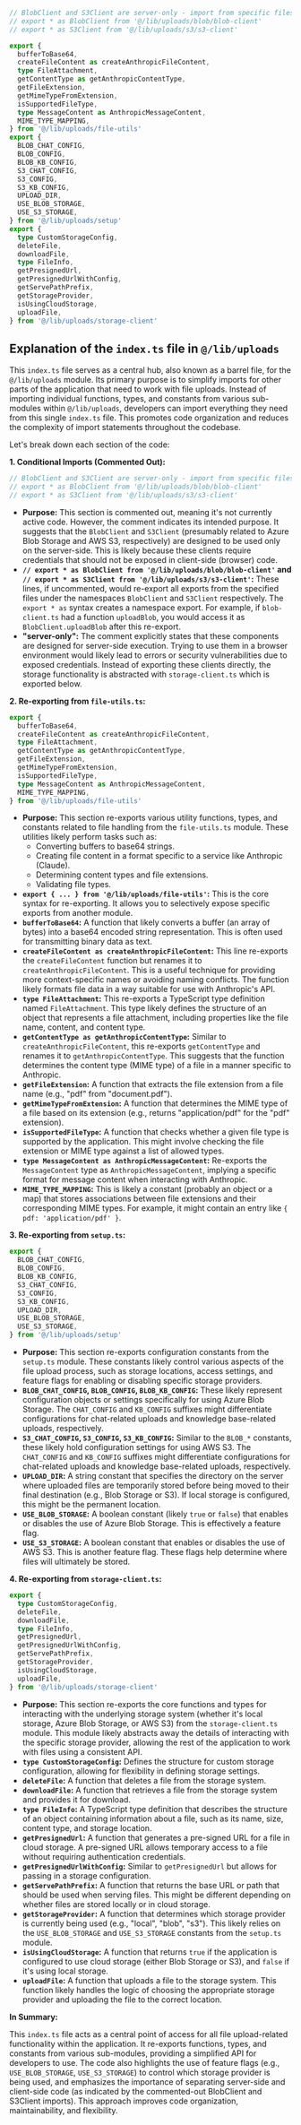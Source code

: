 ```typescript
// BlobClient and S3Client are server-only - import from specific files when needed
// export * as BlobClient from '@/lib/uploads/blob/blob-client'
// export * as S3Client from '@/lib/uploads/s3/s3-client'

export {
  bufferToBase64,
  createFileContent as createAnthropicFileContent,
  type FileAttachment,
  getContentType as getAnthropicContentType,
  getFileExtension,
  getMimeTypeFromExtension,
  isSupportedFileType,
  type MessageContent as AnthropicMessageContent,
  MIME_TYPE_MAPPING,
} from '@/lib/uploads/file-utils'
export {
  BLOB_CHAT_CONFIG,
  BLOB_CONFIG,
  BLOB_KB_CONFIG,
  S3_CHAT_CONFIG,
  S3_CONFIG,
  S3_KB_CONFIG,
  UPLOAD_DIR,
  USE_BLOB_STORAGE,
  USE_S3_STORAGE,
} from '@/lib/uploads/setup'
export {
  type CustomStorageConfig,
  deleteFile,
  downloadFile,
  type FileInfo,
  getPresignedUrl,
  getPresignedUrlWithConfig,
  getServePathPrefix,
  getStorageProvider,
  isUsingCloudStorage,
  uploadFile,
} from '@/lib/uploads/storage-client'
```

## Explanation of the `index.ts` file in `@/lib/uploads`

This `index.ts` file serves as a central hub, also known as a barrel file, for the `@/lib/uploads` module. Its primary purpose is to simplify imports for other parts of the application that need to work with file uploads. Instead of importing individual functions, types, and constants from various sub-modules within `@/lib/uploads`, developers can import everything they need from this single `index.ts` file.  This promotes code organization and reduces the complexity of import statements throughout the codebase.

Let's break down each section of the code:

**1. Conditional Imports (Commented Out):**

```typescript
// BlobClient and S3Client are server-only - import from specific files when needed
// export * as BlobClient from '@/lib/uploads/blob/blob-client'
// export * as S3Client from '@/lib/uploads/s3/s3-client'
```

*   **Purpose:** This section is commented out, meaning it's not currently active code. However, the comment indicates its intended purpose.  It suggests that the `BlobClient` and `S3Client` (presumably related to Azure Blob Storage and AWS S3, respectively) are designed to be used only on the server-side. This is likely because these clients require credentials that should not be exposed in client-side (browser) code.
*   **`// export * as BlobClient from '@/lib/uploads/blob/blob-client'` and `// export * as S3Client from '@/lib/uploads/s3/s3-client'`:**  These lines, if uncommented, would re-export all exports from the specified files under the namespaces `BlobClient` and `S3Client` respectively.  The `export * as` syntax creates a namespace export.  For example, if `blob-client.ts` had a function `uploadBlob`, you would access it as `BlobClient.uploadBlob` after this re-export.
*   **"server-only":** The comment explicitly states that these components are designed for server-side execution.  Trying to use them in a browser environment would likely lead to errors or security vulnerabilities due to exposed credentials. Instead of exporting these clients directly, the storage functionality is abstracted with `storage-client.ts` which is exported below.

**2. Re-exporting from `file-utils.ts`:**

```typescript
export {
  bufferToBase64,
  createFileContent as createAnthropicFileContent,
  type FileAttachment,
  getContentType as getAnthropicContentType,
  getFileExtension,
  getMimeTypeFromExtension,
  isSupportedFileType,
  type MessageContent as AnthropicMessageContent,
  MIME_TYPE_MAPPING,
} from '@/lib/uploads/file-utils'
```

*   **Purpose:** This section re-exports various utility functions, types, and constants related to file handling from the `file-utils.ts` module.  These utilities likely perform tasks such as:
    *   Converting buffers to base64 strings.
    *   Creating file content in a format specific to a service like Anthropic (Claude).
    *   Determining content types and file extensions.
    *   Validating file types.
*   **`export { ... } from '@/lib/uploads/file-utils'`:** This is the core syntax for re-exporting. It allows you to selectively expose specific exports from another module.
*   **`bufferToBase64`:**  A function that likely converts a buffer (an array of bytes) into a base64 encoded string representation.  This is often used for transmitting binary data as text.
*   **`createFileContent as createAnthropicFileContent`:** This line re-exports the `createFileContent` function but renames it to `createAnthropicFileContent`. This is a useful technique for providing more context-specific names or avoiding naming conflicts. The function likely formats file data in a way suitable for use with Anthropic's API.
*   **`type FileAttachment`:** This re-exports a TypeScript type definition named `FileAttachment`. This type likely defines the structure of an object that represents a file attachment, including properties like the file name, content, and content type.
*   **`getContentType as getAnthropicContentType`:** Similar to `createAnthropicFileContent`, this re-exports `getContentType` and renames it to `getAnthropicContentType`. This suggests that the function determines the content type (MIME type) of a file in a manner specific to Anthropic.
*   **`getFileExtension`:**  A function that extracts the file extension from a file name (e.g., "pdf" from "document.pdf").
*   **`getMimeTypeFromExtension`:**  A function that determines the MIME type of a file based on its extension (e.g., returns "application/pdf" for the "pdf" extension).
*   **`isSupportedFileType`:** A function that checks whether a given file type is supported by the application.  This might involve checking the file extension or MIME type against a list of allowed types.
*   **`type MessageContent as AnthropicMessageContent`:** Re-exports the `MessageContent` type as `AnthropicMessageContent`, implying a specific format for message content when interacting with Anthropic.
*   **`MIME_TYPE_MAPPING`:** This is likely a constant (probably an object or a map) that stores associations between file extensions and their corresponding MIME types.  For example, it might contain an entry like `{ pdf: 'application/pdf' }`.

**3. Re-exporting from `setup.ts`:**

```typescript
export {
  BLOB_CHAT_CONFIG,
  BLOB_CONFIG,
  BLOB_KB_CONFIG,
  S3_CHAT_CONFIG,
  S3_CONFIG,
  S3_KB_CONFIG,
  UPLOAD_DIR,
  USE_BLOB_STORAGE,
  USE_S3_STORAGE,
} from '@/lib/uploads/setup'
```

*   **Purpose:** This section re-exports configuration constants from the `setup.ts` module.  These constants likely control various aspects of the file upload process, such as storage locations, access settings, and feature flags for enabling or disabling specific storage providers.
*   **`BLOB_CHAT_CONFIG`, `BLOB_CONFIG`, `BLOB_KB_CONFIG`:**  These likely represent configuration objects or settings specifically for using Azure Blob Storage. The `CHAT_CONFIG` and `KB_CONFIG` suffixes might differentiate configurations for chat-related uploads and knowledge base-related uploads, respectively.
*   **`S3_CHAT_CONFIG`, `S3_CONFIG`, `S3_KB_CONFIG`:**  Similar to the `BLOB_*` constants, these likely hold configuration settings for using AWS S3. The `CHAT_CONFIG` and `KB_CONFIG` suffixes might differentiate configurations for chat-related uploads and knowledge base-related uploads, respectively.
*   **`UPLOAD_DIR`:**  A string constant that specifies the directory on the server where uploaded files are temporarily stored before being moved to their final destination (e.g., Blob Storage or S3).  If local storage is configured, this might be the permanent location.
*   **`USE_BLOB_STORAGE`:**  A boolean constant (likely `true` or `false`) that enables or disables the use of Azure Blob Storage. This is effectively a feature flag.
*   **`USE_S3_STORAGE`:**  A boolean constant that enables or disables the use of AWS S3.  This is another feature flag. These flags help determine where files will ultimately be stored.

**4. Re-exporting from `storage-client.ts`:**

```typescript
export {
  type CustomStorageConfig,
  deleteFile,
  downloadFile,
  type FileInfo,
  getPresignedUrl,
  getPresignedUrlWithConfig,
  getServePathPrefix,
  getStorageProvider,
  isUsingCloudStorage,
  uploadFile,
} from '@/lib/uploads/storage-client'
```

*   **Purpose:** This section re-exports the core functions and types for interacting with the underlying storage system (whether it's local storage, Azure Blob Storage, or AWS S3) from the `storage-client.ts` module.  This module likely abstracts away the details of interacting with the specific storage provider, allowing the rest of the application to work with files using a consistent API.
*   **`type CustomStorageConfig`:**  Defines the structure for custom storage configuration, allowing for flexibility in defining storage settings.
*   **`deleteFile`:** A function that deletes a file from the storage system.
*   **`downloadFile`:**  A function that retrieves a file from the storage system and provides it for download.
*   **`type FileInfo`:** A TypeScript type definition that describes the structure of an object containing information about a file, such as its name, size, content type, and storage location.
*   **`getPresignedUrl`:**  A function that generates a pre-signed URL for a file in cloud storage. A pre-signed URL allows temporary access to a file without requiring authentication credentials.
*   **`getPresignedUrlWithConfig`:** Similar to `getPresignedUrl` but allows for passing in a storage configuration.
*   **`getServePathPrefix`:**  A function that returns the base URL or path that should be used when serving files. This might be different depending on whether files are stored locally or in cloud storage.
*   **`getStorageProvider`:** A function that determines which storage provider is currently being used (e.g., "local", "blob", "s3").  This likely relies on the `USE_BLOB_STORAGE` and `USE_S3_STORAGE` constants from the `setup.ts` module.
*   **`isUsingCloudStorage`:** A function that returns `true` if the application is configured to use cloud storage (either Blob Storage or S3), and `false` if it's using local storage.
*   **`uploadFile`:** A function that uploads a file to the storage system.  This function likely handles the logic of choosing the appropriate storage provider and uploading the file to the correct location.

**In Summary:**

This `index.ts` file acts as a central point of access for all file upload-related functionality within the application. It re-exports functions, types, and constants from various sub-modules, providing a simplified API for developers to use. The code also highlights the use of feature flags (e.g., `USE_BLOB_STORAGE`, `USE_S3_STORAGE`) to control which storage provider is being used, and emphasizes the importance of separating server-side and client-side code (as indicated by the commented-out BlobClient and S3Client imports). This approach improves code organization, maintainability, and flexibility.
